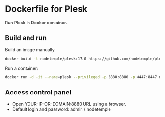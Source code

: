 # Dockerfile for Plesk

Run Plesk in Docker container.

## Build and run

Build an image manually:
```bash
docker build -t nodetemple/plesk:17.0 https://github.com/nodetemple/plesk.git#master:17.0
```

Run a container:
```bash
docker run -d -it --name=plesk --privileged -p 8880:8880 -p 8447:8447 nodetemple/plesk:17.0
```

## Access control panel

- Open YOUR-IP-OR-DOMAIN:8880 URL using a browser.
- Default login and password: admin / nodetemple
